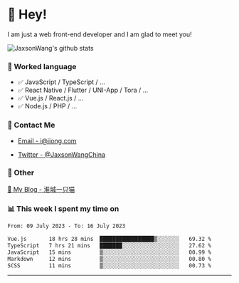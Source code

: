 # 👋 Hey!

I am just a web front-end developer and I am glad to meet you!

![JaxsonWang's github stats](https://github-readme-stats.vercel.app/api?username=JaxsonWang&&show_icons=true&&title_color=1abc9c&&icon_color=1abc9c)


### 📝 Worked language

- ✅ JavaScript / TypeScript / ...
- ✅ React Native / Flutter / UNI-App / Tora / ...
- ✅ Vue.js / React.js / ...
- ✅ Node.js / PHP / ...

### 📮 Contact Me

- [Email - i@iiong.com](mailto:i@iiong.com)

- [Twitter - @JaxsonWangChina](https://twitter.com/JaxsonWangChina)

### 🤪 Other

[📌 My Blog - 淮城一只猫](https://iiong.com)

### 📊 This week I spent my time on

<!--START_SECTION:waka-->

```txt
From: 09 July 2023 - To: 16 July 2023

Vue.js       18 hrs 28 mins  █████████████████▒░░░░░░░   69.32 %
TypeScript   7 hrs 21 mins   ███████░░░░░░░░░░░░░░░░░░   27.62 %
JavaScript   15 mins         ▒░░░░░░░░░░░░░░░░░░░░░░░░   00.99 %
Markdown     12 mins         ▒░░░░░░░░░░░░░░░░░░░░░░░░   00.80 %
SCSS         11 mins         ▒░░░░░░░░░░░░░░░░░░░░░░░░   00.73 %
```

<!--END_SECTION:waka-->

---
